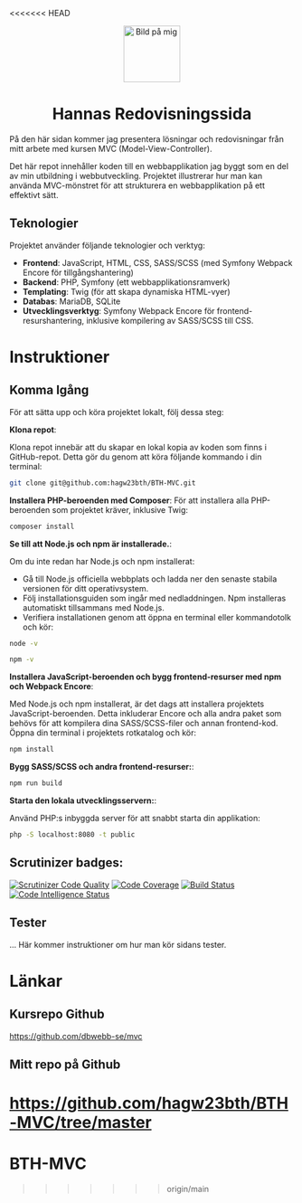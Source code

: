 <<<<<<< HEAD
<div align="center">
  
  <img src="app/public/img/profilecircle.png" alt="Bild på mig" width="100">
  
  <h1>Hannas Redovisningssida</h1>
  
</div>

På den här sidan kommer jag presentera lösningar och redovisningar från mitt arbete med kursen MVC (Model-View-Controller). 

Det här repot innehåller koden till en webbapplikation jag byggt som en del av min utbildning i webbutveckling. Projektet illustrerar hur man kan använda MVC-mönstret för att strukturera en webbapplikation på ett effektivt sätt.

## Teknologier

Projektet använder följande teknologier och verktyg:

- **Frontend**: JavaScript, HTML, CSS, SASS/SCSS (med Symfony Webpack Encore för tillgångshantering)
- **Backend**: PHP, Symfony (ett webbapplikationsramverk)
- **Templating**: Twig (för att skapa dynamiska HTML-vyer)
- **Databas**: MariaDB, SQLite
- **Utvecklingsverktyg**: Symfony Webpack Encore för frontend-resurshantering, inklusive kompilering av SASS/SCSS till CSS.

# Instruktioner 
## Komma Igång

För att sätta upp och köra projektet lokalt, följ dessa steg:

**Klona repot**:

Klona repot innebär att du skapar en lokal kopia av koden som finns i GitHub-repot. Detta gör du genom att köra följande kommando i din terminal:

```bash
git clone git@github.com:hagw23bth/BTH-MVC.git
```

**Installera PHP-beroenden med Composer**:
För att installera alla PHP-beroenden som projektet kräver, inklusive Twig:

```bash
composer install
```

**Se till att Node.js och npm är installerade.**:

Om du inte redan har Node.js och npm installerat:
* Gå till Node.js officiella webbplats och ladda ner den senaste stabila versionen för ditt operativsystem.
* Följ installationsguiden som ingår med nedladdningen. Npm installeras automatiskt tillsammans med Node.js.
* Verifiera installationen genom att öppna en terminal eller kommandotolk och kör:

```bash
node -v
```
```bash
npm -v
```

**Installera JavaScript-beroenden och bygg frontend-resurser med npm och Webpack Encore**:

Med Node.js och npm installerat, är det dags att installera projektets JavaScript-beroenden. Detta inkluderar Encore och alla andra paket som behövs för att kompilera dina SASS/SCSS-filer och annan frontend-kod. Öppna din terminal i projektets rotkatalog och kör:

```bash
npm install
```

**Bygg SASS/SCSS och andra frontend-resurser:**:

```bash
npm run build
```

**Starta den lokala utvecklingsservern:**:

Använd PHP:s inbyggda server för att snabbt starta din applikation:

```bash
php -S localhost:8080 -t public
```

## Scrutinizer badges:

[![Scrutinizer Code Quality](https://scrutinizer-ci.com/g/hagw23bth/BTH-MVC/badges/quality-score.png?b=master)](https://scrutinizer-ci.com/g/hagw23bth/BTH-MVC/?branch=master)
[![Code Coverage](https://scrutinizer-ci.com/g/hagw23bth/BTH-MVC/badges/coverage.png?b=master)](https://scrutinizer-ci.com/g/hagw23bth/BTH-MVC/?branch=master)
[![Build Status](https://scrutinizer-ci.com/g/hagw23bth/BTH-MVC/badges/build.png?b=master)](https://scrutinizer-ci.com/g/hagw23bth/BTH-MVC/build-status/master)
[![Code Intelligence Status](https://scrutinizer-ci.com/g/hagw23bth/BTH-MVC/badges/code-intelligence.svg?b=master)](https://scrutinizer-ci.com/code-intelligence)

## Tester

... Här kommer instruktioner om hur man kör sidans tester.

# Länkar
## Kursrepo Github 
https://github.com/dbwebb-se/mvc 

## Mitt repo på Github 
https://github.com/hagw23bth/BTH-MVC/tree/master
=======
# BTH-MVC
>>>>>>> origin/main
